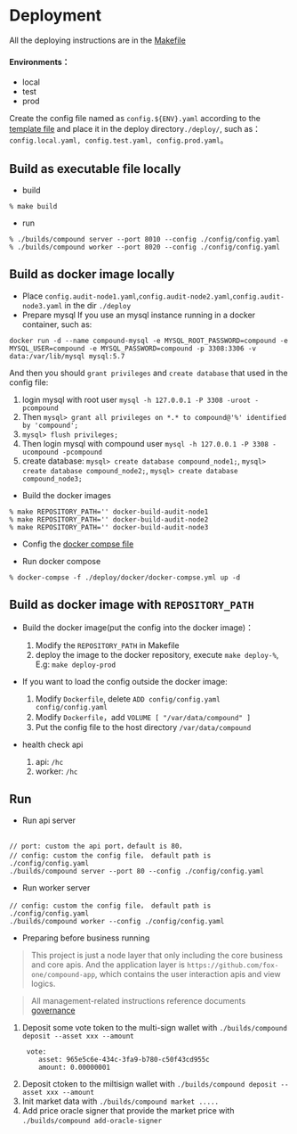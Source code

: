 # Deployment

All the deploying instructions are in the [Makefile](./Makefile)

#### Environments：

* local  
* test  
* prod

Create the config file named as `config.${ENV}.yaml` according to the [template file](./deploy/../../deploy/config.node.yaml.tpl) and place it in the deploy directory`./deploy/`, such as：`config.local.yaml, config.test.yaml, config.prod.yaml`。

## Build as executable file locally

* build

```
% make build
```

* run

```
% ./builds/compound server --port 8010 --config ./config/config.yaml
% ./builds/compound worker --port 8020 --config ./config/config.yaml
```

## Build as docker image locally
* Place `config.audit-node1.yaml`,`config.audit-node2.yaml`,`config.audit-node3.yaml` in the dir `./deploy`
* Prepare mysql
If you use an mysql instance running in a docker container, such as:

```
docker run -d --name compound-mysql -e MYSQL_ROOT_PASSWORD=compound -e MYSQL_USER=compound -e MYSQL_PASSWORD=compound -p 3308:3306 -v data:/var/lib/mysql mysql:5.7
```
And then you should `grant privileges` and `create database` that used in the config file:
1. login mysql with root user `mysql -h 127.0.0.1 -P 3308 -uroot -pcompound`
2. Then `mysql> grant all privileges on *.* to compound@'%' identified by 'compound';`
3. `mysql> flush privileges;`
4. Then login mysql with compound user `mysql -h 127.0.0.1 -P 3308 -ucompound -pcompound`
5. create database: `mysql> create database compound_node1;`, `mysql> create database compound_node2;`, `mysql> create database compound_node3;`

* Build the docker images

```
% make REPOSITORY_PATH='' docker-build-audit-node1 
% make REPOSITORY_PATH='' docker-build-audit-node2
% make REPOSITORY_PATH='' docker-build-audit-node3
```
* Config the [docker compse file](./deploy/docker/docker-compose.yml)
  
* Run docker compose

```
% docker-compse -f ./deploy/docker/docker-compse.yml up -d
```

## Build as docker image with `REPOSITORY_PATH` 
* Build the docker image(put the config into the docker image)：
  1. Modify the `REPOSITORY_PATH` in Makefile
  2. deploy the image to the docker repository, execute `make deploy-%`, E.g: `make deploy-prod`


* If you want to load the config outside the docker image:
  1. Modify `Dockerfile`, delete `ADD config/config.yaml config/config.yaml`
  2. Modify `Dockerfile`，add  `VOLUME [ "/var/data/compound" ]`
  3. Put the config file to the host directory `/var/data/compound`

* health check api
   1. api:   `/hc`
   2. worker: `/hc`

## Run

* Run api server

```

// port: custom the api port，default is 80，
// config: custom the config file， default path is ./config/config.yaml
./builds/compound server --port 80 --config ./config/config.yaml

```

* Run worker server

```
// config: custom the config file， default path is ./config/config.yaml
./builds/compound worker --config ./config/config.yaml
```

* Preparing before business running
  
> This project is just a node layer that only including the core business and core apis. And the application layer is `https://github.com/fox-one/compound-app`, which contains the user interaction apis and view logics.

> All management-related instructions reference documents [governance](./docs/governance.md)

  1. Deposit some vote token to the multi-sign wallet with `./builds/compound deposit --asset xxx --amount`
     ```
      vote:
         asset: 965e5c6e-434c-3fa9-b780-c50f43cd955c
         amount: 0.00000001
     ```
  2. Deposit ctoken to the miltisign wallet with `./builds/compound deposit --asset xxx --amount`
  3. Init market data with `./builds/compound market .....`
  4. Add price oracle signer that provide the market price with `./builds/compound add-oracle-signer`